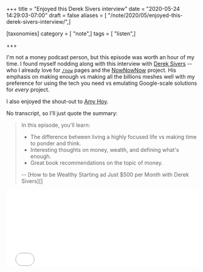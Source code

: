 +++
title = "Enjoyed this Derek Sivers interview"
date = "2020-05-24 14:29:03-07:00"
draft = false
aliases = [ "/note/2020/05/enjoyed-this-derek-sivers-interview/",]

[taxonomies]
category = [ "note",]
tags = [ "listen",]

+++

[Derek Sivers]: https://sivers.org
[NowNowNow]: https://nownownow.com/
[`/now`]: /now/

I'm not a money podcast person, but this episode was worth an hour of my time.
I found myself nodding along with this interview with [Derek Sivers][] --
who I already love for [`/now`][] pages and the [NowNowNow][] project.
His emphasis on making enough vs making all the billions meshes well with my preference for using the tech
you need vs emulating Google-scale solutions for *every* project.

[Amy Hoy]: https://stackingthebricks.com/

I also enjoyed the shout-out to [Amy Hoy][].

No transcript, so I'll just quote the summary:

[How to Be Wealthy Starting at Just $500 per Month with Derek Sivers]: https://blog.runnymede.com/how-to-be-wealthy-starting-at-just-500-per-month-with-derek-sivers

> In this episode, you'll learn:
>
> - The difference between living a highly focused life vs making time to ponder and think.
> - Interesting thoughts on money, wealth, and defining what's enough.
> - Great book recommendations on the topic of money.
>
> -- [How to be Wealthy Starting ad Just $500 per Month with Derek Sivers][]

<div style="position: relative; padding-bottom: 200px; height: 0; overflow: hidden;">
  <iframe
    style="position: absolute; top: 0; left: 0; width: 100%; height: 100%; border: 0;"
    src="//html5-player.libsyn.com/embed/episode/id/14476502/height/90/theme/custom/thumbnail/yes/direction/backward/render-playlist/no/custom-color/008969/"
    scrolling="no"  allowfullscreen webkitallowfullscreen mozallowfullscreen oallowfullscreen
  msallowfullscreen></iframe>
</div>